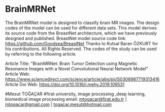 # BrainMRNet
The BrainMRNet model is designed to classify brain MR images. 
The design codes of the model can be used for different data sets. 
This model derives its source code from the BreastNet architecture, which we have previously designed and published. 
BreastNet model source code link: https://github.com/Goodsea/BreastNet Thanks to Kutsal Baran ÖZKURT for his contributions.
All Rights Reserved. The codes of the study can be used by referring to the following article.

Article Title: "BrainMRNet: Brain Tumor Detection using Magnetic Resonance Images with a Novel Convolutional Neural Network Model"
Article Web: https://www.sciencedirect.com/science/article/abs/pii/S0306987719313416
Article Doi Web: https://doi.org/10.1016/j.mehy.2019.109531

#Mesut TOĞAÇAR #firat university, image processing ,deep learning, biomedical image processing 
email: mtogacar@firat.edu.tr | mtogacar@gmail.com | togacar.mesut@hotmail.com
